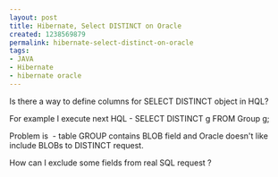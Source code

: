 ```yaml
---
layout: post
title: Hibernate, Select DISTINCT on Oracle
created: 1238569879
permalink: hibernate-select-distinct-on-oracle
tags:
- JAVA
- Hibernate
- hibernate oracle
---
```

<p>Is there a way to define columns for SELECT DISTINCT object in HQL?</p>
<p>For example I execute next HQL - SELECT DISTINCT g FROM Group g;</p>
<p>Problem is&nbsp; - table GROUP contains BLOB field and Oracle doesn't like include BLOBs to DISTINCT request.</p>
<p>How can I exclude some fields from real SQL request ?</p>
